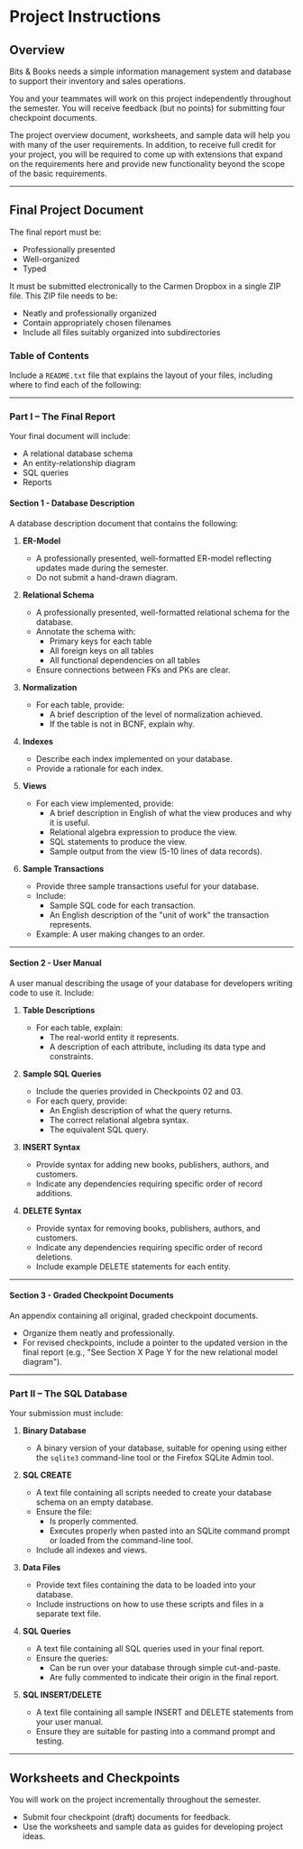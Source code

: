 # Project Instructions

## Overview
Bits & Books needs a simple information management system and database to support their inventory and sales operations.  

You and your teammates will work on this project independently throughout the semester. You will receive feedback (but no points) for submitting four checkpoint documents. 
 
The project overview document, worksheets, and sample data will help you with many of the user requirements. In addition, to receive full credit for your project, you will be required to come up with extensions that expand on the requirements here and provide new functionality beyond the scope of the basic requirements. 

---

## Final Project Document
The final report must be:
- Professionally presented
- Well-organized
- Typed

It must be submitted electronically to the Carmen Dropbox in a single ZIP file. This ZIP file needs to be:
- Neatly and professionally organized
- Contain appropriately chosen filenames
- Include all files suitably organized into subdirectories

### Table of Contents
Include a `README.txt` file that explains the layout of your files, including where to find each of the following:

---

### Part I – The Final Report
Your final document will include:
- A relational database schema
- An entity-relationship diagram
- SQL queries
- Reports

#### Section 1 - Database Description
A database description document that contains the following:
1. **ER-Model**  
   - A professionally presented, well-formatted ER-model reflecting updates made during the semester.  
   - Do not submit a hand-drawn diagram.

2. **Relational Schema**  
   - A professionally presented, well-formatted relational schema for the database.  
   - Annotate the schema with:
     - Primary keys for each table
     - All foreign keys on all tables
     - All functional dependencies on all tables  
   - Ensure connections between FKs and PKs are clear.

3. **Normalization**  
   - For each table, provide:
     - A brief description of the level of normalization achieved.
     - If the table is not in BCNF, explain why.

4. **Indexes**  
   - Describe each index implemented on your database.
   - Provide a rationale for each index.

5. **Views**  
   - For each view implemented, provide:
     - A brief description in English of what the view produces and why it is useful.
     - Relational algebra expression to produce the view.
     - SQL statements to produce the view.
     - Sample output from the view (5-10 lines of data records).

6. **Sample Transactions**  
   - Provide three sample transactions useful for your database.  
   - Include:
     - Sample SQL code for each transaction.
     - An English description of the "unit of work" the transaction represents.  
   - Example: A user making changes to an order.

---

#### Section 2 - User Manual
A user manual describing the usage of your database for developers writing code to use it. Include:

1. **Table Descriptions**  
   - For each table, explain:
     - The real-world entity it represents.
     - A description of each attribute, including its data type and constraints.

2. **Sample SQL Queries**  
   - Include the queries provided in Checkpoints 02 and 03.  
   - For each query, provide:
     - An English description of what the query returns.
     - The correct relational algebra syntax.
     - The equivalent SQL query.

3. **INSERT Syntax**  
   - Provide syntax for adding new books, publishers, authors, and customers.  
   - Indicate any dependencies requiring specific order of record additions.

4. **DELETE Syntax**  
   - Provide syntax for removing books, publishers, authors, and customers.  
   - Indicate any dependencies requiring specific order of record deletions.  
   - Include example DELETE statements for each entity.

---

#### Section 3 - Graded Checkpoint Documents
An appendix containing all original, graded checkpoint documents.  
- Organize them neatly and professionally.  
- For revised checkpoints, include a pointer to the updated version in the final report (e.g., "See Section X Page Y for the new relational model diagram").

---

### Part II – The SQL Database
Your submission must include:

1. **Binary Database**  
   - A binary version of your database, suitable for opening using either the `sqlite3` command-line tool or the Firefox SQLite Admin tool.

2. **SQL CREATE**  
   - A text file containing all scripts needed to create your database schema on an empty database.  
   - Ensure the file:
     - Is properly commented.
     - Executes properly when pasted into an SQLite command prompt or loaded from the command-line tool.  
   - Include all indexes and views.

3. **Data Files**  
   - Provide text files containing the data to be loaded into your database.  
   - Include instructions on how to use these scripts and files in a separate text file.

4. **SQL Queries**  
   - A text file containing all SQL queries used in your final report.  
   - Ensure the queries:
     - Can be run over your database through simple cut-and-paste.
     - Are fully commented to indicate their origin in the final report.

5. **SQL INSERT/DELETE**  
   - A text file containing all sample INSERT and DELETE statements from your user manual.  
   - Ensure they are suitable for pasting into a command prompt and testing.

---

## Worksheets and Checkpoints
You will work on the project incrementally throughout the semester.  
- Submit four checkpoint (draft) documents for feedback.  
- Use the worksheets and sample data as guides for developing project ideas.